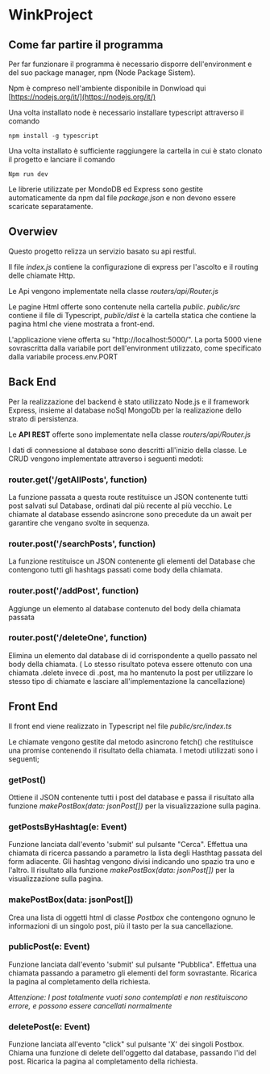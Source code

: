 # WinkProject
## Come far partire il programma
Per far funzionare il programma è necessario disporre dell'environment e del suo package manager, npm (Node Package Sistem).

Npm è compreso nell'ambiente disponibile in Donwload qui [https://nodejs.org/it/](https://nodejs.org/it/)

Una volta installato node è necessario installare typescript attraverso il comando
```
npm install -g typescript
```
Una volta installato è sufficiente raggiungere la cartella in cui è stato clonato il progetto e lanciare il comando
```
Npm run dev
```
Le librerie utilizzate per MondoDB ed Express sono gestite automaticamente da npm dal file *package.json* e non devono essere scaricate separatamente.
## Overwiev 
Questo progetto relizza un servizio basato su api restful. 

Il file *index.js* contiene la configurazione di express per l'ascolto e il routing delle chiamate Http.

Le Api vengono implementate nella classe *routers/api/Router.js*

Le pagine Html offerte sono contenute nella cartella *public*. 
*public/src* contiene il file di Typescript, *public/dist* è la cartella statica che contiene la pagina html che viene mostrata a front-end.

L'applicazione viene offerta su "http://localhost:5000/". La porta 5000 viene sovrascritta dalla variabile port dell'environment utilizzato, come specificato dalla variabile process.env.PORT

## Back End
Per la realizzazione del backend è stato utilizzato Node.js e il framework Express, insieme al database noSql MongoDb per la realizazione dello strato di persistenza.

Le **API REST** offerte sono implementate nella classe *routers/api/Router.js*

I dati di connessione al database sono descritti all'inizio della classe. Le CRUD vengono implementate attraverso i seguenti medoti:

### router.get('/getAllPosts', function)
La funzione passata a questa route restituisce un JSON contenente tutti post salvati sul Database, ordinati dal più recente al più vecchio. Le chiamate al database essendo asincrone sono precedute da un await per garantire che vengano svolte in sequenza.

### router.post('/searchPosts', function)
La funzione restituisce un JSON contenente gli elementi del Database che contengono tutti gli hashtags passati come body della chiamata.

### router.post('/addPost', function)
Aggiunge un elemento al database contenuto del body della chiamata passata

### router.post('/deleteOne', function)
Elimina un elemento dal database di id corrispondente a quello passato nel body della chiamata.
( Lo stesso risultato poteva essere ottenuto con una chiamata .delete invece di .post, ma ho mantenuto la post per utilizzare lo stesso tipo di chiamate e lasciare all'implementazione la cancellazione)

## Front End
Il front end viene realizzato in Typescript nel file *public/src/index.ts*

Le chiamate vengono gestite dal metodo asincrono fetch() che restituisce una promise contenendo il risultato della chiamata. I metodi utilizzati sono i seguenti;

### getPost()
Ottiene il JSON contenente tutti i post del database e passa il risultato alla funzione *makePostBox(data: jsonPost[])* per la visualizzazione sulla pagina.

### getPostsByHashtag(e: Event)
Funzione lanciata dall'evento 'submit' sul pulsante "Cerca". Effettua una chiamata di ricerca passando a parametro la lista degli Hasthtag passata del form adiacente. 
Gli hashtag vengono divisi indicando uno spazio tra uno e l'altro. Il risultato alla funzione *makePostBox(data: jsonPost[])* per la visualizzazione sulla pagina.

### makePostBox(data: jsonPost[]) 
Crea una lista di oggetti html di classe *Postbox* che contengono ognuno le informazioni di un singolo post, più il tasto per la sua cancellazione. 

### publicPost(e: Event)
Funzione lanciata dall'evento 'submit' sul pulsante "Pubblica". Effettua una chiamata passando a parametro gli elementi del form sovrastante. Ricarica la pagina al completamento della richiesta.

*Attenzione: I post totalmente vuoti sono contemplati e non restituiscono errore, e possono essere cancellati normalmente*

### deletePost(e: Event)
Funzione lanciata all'evento "click" sul pulsante 'X' dei singoli Postbox. Chiama una funzione di delete dell'oggetto dal database, passando l'id del post. Ricarica la pagina al completamento della richiesta.
